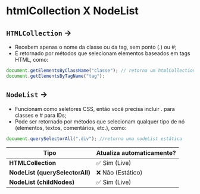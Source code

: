 # htmlCollection X NodeList

## `HTMLCollection` →

- Recebem apenas o nome da classe ou da tag, sem ponto (.) ou #;
- É retornado por métodos que selecionam elementos baseados em tags HTML, como:

```javascript
document.getElementsByClassName("classe"); // retorna um htmlCollection
document.getElementsByTagName("tag");
```

## `NodeList` →

- Funcionam como seletores CSS, então você precisa incluir . para classes e # para IDs;
- Pode ser retornado por métodos que selecionam qualquer tipo de nó (elementos, textos, comentários, etc.), como:

```javascript
document.querySelectorAll(".div"); //retorna uma nodeList estática
```

| Tipo                            | Atualiza automaticamente? |
| ------------------------------- | ------------------------- |
| **HTMLCollection**              | ✅ Sim (Live)             |
| **NodeList (querySelectorAll)** | ❌ Não (Estático)         |
| **NodeList (childNodes)**       | ✅ Sim (Live)             |
